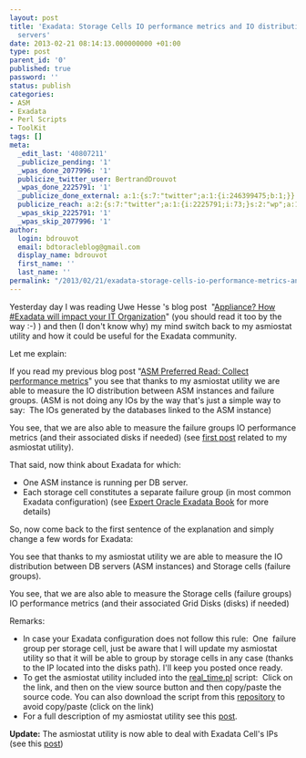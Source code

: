 ```yaml
---
layout: post
title: 'Exadata: Storage Cells IO performance metrics and IO distribution with DB
  servers'
date: 2013-02-21 08:14:13.000000000 +01:00
type: post
parent_id: '0'
published: true
password: ''
status: publish
categories:
- ASM
- Exadata
- Perl Scripts
- ToolKit
tags: []
meta:
  _edit_last: '40807211'
  _publicize_pending: '1'
  _wpas_done_2077996: '1'
  publicize_twitter_user: BertrandDrouvot
  _wpas_done_2225791: '1'
  _publicize_done_external: a:1:{s:7:"twitter";a:1:{i:246399475;b:1;}}
  publicize_reach: a:2:{s:7:"twitter";a:1:{i:2225791;i:73;}s:2:"wp";a:1:{i:0;i:22;}}
  _wpas_skip_2225791: '1'
  _wpas_skip_2077996: '1'
author:
  login: bdrouvot
  email: bdtoracleblog@gmail.com
  display_name: bdrouvot
  first_name: ''
  last_name: ''
permalink: "/2013/02/21/exadata-storage-cells-io-performance-metrics-and-io-distribution-with-db-servers/"
---
```

Yesterday day I was reading Uwe&nbsp;Hesse 's blog post&nbsp;&nbsp;"[Appliance? How #Exadata will impact your IT Organization](http://uhesse.com/2013/02/20/appliance-how-exadata-will-impact-your-it-organization/)" (you should read it too by the way :-) ) and then (I don't know why) my mind switch back to my asmiostat utility and how it could be useful for the Exadata community.

Let me explain:

If you read my previous blog post "[ASM Preferred Read: Collect performance metrics](http://bdrouvot.wordpress.com/2013/02/18/asm-preferred-read-collect-performance-metrics/ "ASM Preferred Read: Collect performance metrics")"&nbsp;you see that thanks to my asmiostat utility we are able to measure the IO distribution between ASM instances and failure groups. (ASM is not doing any IOs by the way that's just a simple way to say: &nbsp;The IOs generated by the databases linked to the ASM instance)

You see, that we are also able to measure the failure groups IO performance metrics (and their associated disks if needed) (see [first post](http://bdrouvot.wordpress.com/2013/02/15/asm-io-statistics-utility/ "ASM I/O Statistics Utility") related to my asmiostat utility).

That said, now think about Exadata for which:

- One ASM instance is running per DB server.
- Each storage cell constitutes a separate failure group&nbsp;(in most common Exadata configuration) (see [Expert Oracle Exadata Book](http://www.expertoracleexadata.com/) for more details)

So, now come back to the first sentence of the explanation and simply change a few words for Exadata:

You see that thanks to my asmiostat utility we are able to measure the IO distribution between DB servers (ASM instances) and Storage cells (failure groups).

You see, that we are also able to measure the Storage cells (failure groups) IO performance metrics (and their associated Grid Disks (disks) if needed)

Remarks: &nbsp;

- In case your Exadata configuration does not follow this rule: &nbsp;One &nbsp;failure group per storage cell, just be aware that I will update my asmiostat utility&nbsp;so that it will be able to group by storage cells in any case (thanks to the IP located into the disks path). I'll keep you posted once ready.
- To get the asmiostat utility included into the [real\_time.pl](http://bdrouvot.wordpress.com/real_time/ "real\_time") script:&nbsp; Click on the link, and then on the view source button and then copy/paste the source code.&nbsp;You can also download the script from this [repository](https://docs.google.com/folder/d/0B7Jf_4JdsptpRHdyOWk1VTdUdEU/edit?pli=1) to avoid copy/paste (click on the link)
- For a full description of my asmiostat utility see this [post](http://bdrouvot.wordpress.com/2013/02/15/asm-io-statistics-utility/ "ASM I/O Statistics Utility").

**Update:** The asmiostat utility is now able to deal with Exadata Cell's IPs (see this [post](http://bdrouvot.wordpress.com/2013/03/06/asm-io-statistics-utility-update-for-exadata/ "ASM I/O Statistics Utility: Update for Exadata"))

## 
